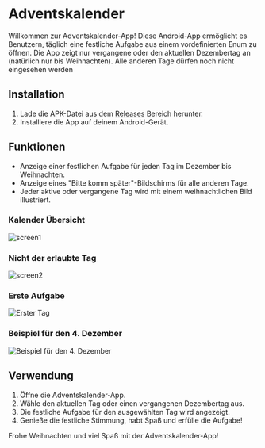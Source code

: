 # Adventskalender

Willkommen zur Adventskalender-App! Diese Android-App ermöglicht es Benutzern, täglich eine festliche Aufgabe aus einem vordefinierten Enum zu öffnen. Die App zeigt nur vergangene oder den aktuellen Dezembertag an (natürlich nur bis Weihnachten). Alle anderen Tage dürfen noch nicht eingesehen werden

## Installation

1. Lade die APK-Datei aus dem [Releases](https://github.com/aYudizzle/AdventKalender/releases/tag/v1.0.0) Bereich herunter.
2. Installiere die App auf deinem Android-Gerät.

## Funktionen

- Anzeige einer festlichen Aufgabe für jeden Tag im Dezember bis Weihnachten.
- Anzeige eines "Bitte komm später"-Bildschirms für alle anderen Tage.
- Jeder aktive oder vergangene Tag wird mit einem weihnachtlichen Bild illustriert.

### Kalender Übersicht
![screen1](https://github.com/aYudizzle/AdventKalender/assets/116006616/da066db4-de35-4fc7-8b7c-cf59a0d8280d)
### Nicht der erlaubte Tag
![screen2](https://github.com/aYudizzle/AdventKalender/assets/116006616/6b6a05a4-3755-4b19-bda1-487ea1ae0739)

### Erste Aufgabe
![Erster Tag](https://github.com/aYudizzle/AdventKalender/assets/116006616/077ab7c2-3a7b-4954-ab17-03e79e1126c2)
### Beispiel für den 4. Dezember
![Beispiel für den 4. Dezember](https://github.com/aYudizzle/AdventKalender/assets/116006616/f0d28b20-61a1-46b5-a0ed-99937df34c4d)




## Verwendung

1. Öffne die Adventskalender-App.
2. Wähle den aktuellen Tag oder einen vergangenen Dezembertag aus.
3. Die festliche Aufgabe für den ausgewählten Tag wird angezeigt.
4. Genieße die festliche Stimmung, habt Spaß und erfülle die Aufgabe!

Frohe Weihnachten und viel Spaß mit der Adventskalender-App!

